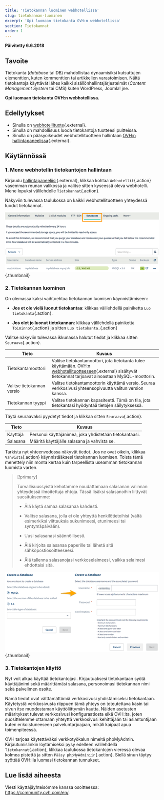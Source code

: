 ```yaml
---
title: 'Tietokannan luominen webhotellissa'
slug: tietokannan-luominen
excerpt: 'Opi luomaan tietokanta OVH:n webhotellissa'
section: Tietokannat
order: 1
---
```


**Päivitetty 6.6.2018**

## Tavoite

Tietokanta (*database* tai DB) mahdollistaa dynaamisiksi kutsuttujen elementtien, kuten kommenttien tai artikkelien varastoimisen. Näitä tietokantoja käyttävät lähes kaikki sisällönhallintajärjestelmät (*Content Management System* tai CMS) kuten WordPress, Joomla! jne.

**Opi luomaan tietokanta OVH:n webhotellissa.**

## Edellytykset

- Sinulla on [webhotellituote](https://www.ovh-hosting.fi/webhotelli){.external}.
- Sinulla on mahdollisuus luoda tietokantoja tuotteesi puitteissa.
- Sinulla on pääsyoikeudet webhotellituotteen hallintaan [OVH:n hallintapaneelissa](https://www.ovh.com/auth/?action=gotomanager){.external}.

## Käytännössä

### 1. Mene webhotellin tietokantojen hallintaan

Kirjaudu [hallintapaneeliisi](https://www.ovh.com/auth/?action=gotomanager){.external}, klikkaa kohtaa `Webhotellit`{.action} vasemman reunan valikossa ja valitse sitten kyseessä oleva webhotelli. Mene lopuksi välilehdelle `Tietokannat`{.action}.

Näkyviin tulevassa taulukossa on kaikki webhotellituotteen yhteydessä luodut tietokannat.

![databasecreation](images/database-creation-step1.png){.thumbnail}

### 2. Tietokannan luominen

On olemassa kaksi vaihtoehtoa tietokannan luomisen käynnistämiseen:

- **Jos et ole vielä luonut tietokantaa**: klikkaa välilehdellä painiketta `Luo tietokanta`{.action}.

- **Jos olet jo luonut tietokannan**: klikkaa välilehdellä painiketta `Toiminnot`{.action} ja sitten `Luo tietokanta.`{.action}

Valitse näkyviin tulevassa ikkunassa halutut tiedot ja klikkaa sitten `Seuraava`{.action}.

|Tieto|Kuvaus|  
|---|---|  
|Tietokantamoottori|Valitse tietokantamoottori, jota tietokanta tulee käyttämään. OVH:n [webhotellituotteeseen](https://www.ovh-hosting.fi/webhotelli){.external} sisältyvät tietokannat tarjoavat ainoastaan MySQL-moottorin.|  
|Valitse tietokannan versio|Valitse tietokantamoottorin käyttämä versio. Seuraa verkkosivusi yhteensopivuutta valitun version kanssa.|  
|Tietokannan tyyppi|Valitse tietokannan kapasiteetti. Tämä on tila, jota tietokantasi hyödyntää tietojen säilytyksessä.|   

Täytä seuraavaksi pyydetyt tiedot ja klikkaa sitten `Seuraava`{.action}.

|Tieto|Kuvaus|   
|---|---|   
|Käyttäjä|Personoi käyttäjänimeä, joka yhdistetään tietokantaasi.|   
|Salasana|Määritä käyttäjälle salasana ja vahvista se.|   

Tarkista nyt yhteenvedossa näkyvät tiedot. Jos ne ovat oikein, klikkaa `Vahvista`{.action} käynnistääksesi tietokannan luomisen. Toista tämä menettely niin monta kertaa kuin tarpeellista useamman tietokannan luomista varten.

> [!primary]
>
> Turvallisuussyistä kehotamme noudattamaan salasanan valinnan yhteydessä ilmoitettuja ehtoja. Tässä lisäksi salasanoihin liittyvät suosituksemme:
>
> - Älä käytä samaa salasanaa kahdesti.
>
> - Valitse salasana, jolla ei ole yhteyttä henkilötietoihisi (vältä esimerkiksi viittauksia sukunimeesi, etunimeesi tai syntymäpäivään).
>
> - Uusi salasanasi säännöllisesti.
>
> - Älä kirjoita salasanaa paperille tai lähetä sitä sähköpostiosoitteeseesi.
>
> - Älä tallenna salasanojasi verkkoselaimeesi, vaikka selaimesi ehdottaisi sitä.
>

![databasecreation](images/database-creation-step2.png){.thumbnail}

### 3. Tietokantojen käyttö

Nyt voit alkaa käyttää tietokantojasi. Kirjautuaksesi tietokantaan syötä käyttäjänimi sekä määrittämäsi salasana, personoimasi tietokannan nimi sekä palvelimen osoite.

Nämä tiedot ovat välttämättömiä verkkosivusi yhdistämiseksi tietokantaan. Käytetystä verkkosivusta riippuen tämä yhteys on toteutettava käsin tai sivun itse muodostaman käyttöliittymän kautta. Näiden asetusten määritykset tulevat verkkosivusi konfiguraatiosta eikä OVH:lta, joten suosittelemme ottamaan yhteyttä verkkosivusi kehittäjään tai asiantuntijaan kuten erikoistuneeseen palveluntarjoajaan, mikäli kaipaat apua toimenpiteessä.

OVH tarjoaa käytettäväksi verkkotyökalun nimeltä phpMyAdmin. Kirjautumislinkin löytämiseksi pysy edelleen välilehdellä `Tietokannat`{.action}, klikkaa taulukossa tietokantojen vieressä olevaa kolmea pistettä ja sitten `Pääsy phpMyAdminiin`{.action}. Siellä sinun täytyy syöttää OVH:lla luomasi tietokannan tunnukset.

## Lue lisää aiheesta

Viesti käyttäjäyhteisömme kanssa osoitteessa: <https://community.ovh.com/en/>.
